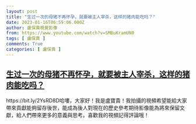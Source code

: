 ```yaml
---
layout: post
title: "生过一次的母猪不再怀孕，就要被主人宰杀，这样的猪肉能吃吗？"
date: 2023-01-16T06:59:06.000Z
author: 盧保貴視覺影像
from: https://www.youtube.com/watch?v=SMBuKramUN0
tags: [ 盧保貴 ]
comments: True
categories: [ 盧保貴 ]
---
```

<!--1673852346000-->
[生过一次的母猪不再怀孕，就要被主人宰杀，这样的猪肉能吃吗？](https://www.youtube.com/watch?v=SMBuKramUN0)
------

<div>
https://bit.ly/2YsRD8D哈嘍，大家好！我是盧寶貴！我拍攝的視頻希望能給大家帶來貢獻能夠留存後世，能成為後人對現在的歷史參考期待影像能為將來保留文獻，給人們帶來更多的意義與思考。喜歡我的視頻記得評論哦！
</div>
